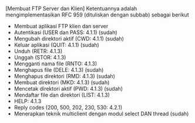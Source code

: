 [Membuat FTP Server dan Klien]
Ketentuannya adalah mengimplementasikan RFC 959 (dituliskan dengan subbab) sebagai berikut
- Membuat aplikasi FTP klien dan server
- Autentikasi (USER dan PASS: 4.1.1) (sudah)
- Mengubah direktori aktif (CWD: 4.1.1) (sudah)
- Keluar aplikasi (QUIT: 4.1.1) (sudah)
- Unduh (RETR: 4.1.3)
- Unggah (STOR: 4.1.3)
- Mengganti nama file (RNTO: 4.1.3)
- Menghapus file (DELE: 4.1.3) (sudah)
- Menghapus direktori (RMD: 4.1.3) (sudah)
- Membuat direktori (MKD: 4.1.3) (sudah)
- Mencetak direktori aktif (PWD: 4.1.3) (sudah)
- Mendaftar file dan direktori (LIST: 4.1.3)
- HELP: 4.1.3
- Reply codes (200, 500, 202, 230, 530: 4.2.1)
- Menerapkan teknik multiclient dengan modul select DAN thread (sudah)